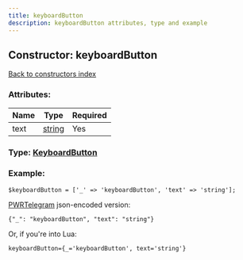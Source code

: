 ```yaml
---
title: keyboardButton
description: keyboardButton attributes, type and example
---
```

## Constructor: keyboardButton  
[Back to constructors index](index.md)



### Attributes:

| Name     |    Type       | Required |
|----------|---------------|----------|
|text|[string](../types/string.md) | Yes|



### Type: [KeyboardButton](../types/KeyboardButton.md)


### Example:

```
$keyboardButton = ['_' => 'keyboardButton', 'text' => 'string'];
```  

[PWRTelegram](https://pwrtelegram.xyz) json-encoded version:

```
{"_": "keyboardButton", "text": "string"}
```


Or, if you're into Lua:  


```
keyboardButton={_='keyboardButton', text='string'}

```


